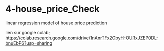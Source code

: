 # 4-house_price_Check

linear regression model of house price prediction

lien sur google colab;
https://colab.research.google.com/drive/1nAnrTFx2ObyH-OURxJZEP0DL-bnuEbP6?usp=sharing

